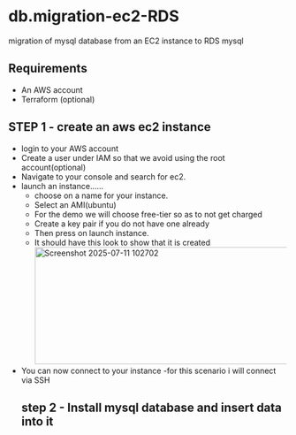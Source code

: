 # db.migration-ec2-RDS
migration of mysql database from an EC2 instance to RDS mysql
## Requirements
- An AWS account
- Terraform (optional)
## STEP 1 - create an aws ec2 instance
- login to your AWS account
- Create a user under IAM so that we avoid using the root account(optional)
- Navigate to your console and search for ec2.
- launch an instance......
    - choose on a name for your instance.
    - Select an AMI(ubuntu)
    - For the demo we will choose free-tier so as to not get charged
    - Create a key pair if you do not have one already
    - Then press on launch instance.
    - It should have this look to show that it is created
      <img width="1601" height="212" alt="Screenshot 2025-07-11 102702" src="https://github.com/user-attachments/assets/f1afb26f-336e-4b16-92cf-e59e7b0b3995" />
- You can now connect to your instance -for this scenario i will connect via SSH
  ## step 2 - Install mysql database and insert data into it
  
